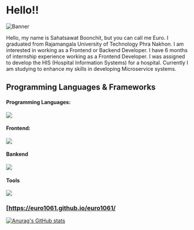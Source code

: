 # Hello!!

![Banner](https://res.cloudinary.com/dkknun8xu/image/upload/v1677669771/GITHUB/Screenshot_2023-03-01_182119_h1j6lm.png)

Hello, my name is Sahatsawat Boonchit, but you can call me Euro. I graduated from Rajamangala University of Technology Phra Nakhon. I am interested in working as a Frontend or Backend Developer. I have 6 months of internship experience working as a Frontend Developer. I was assigned to develop the HIS (Hospital Information Systems) for a hospital. Currently I am studying to enhance my skills in developing Microservice systems.

## Programming Languages & Frameworks

#### Programming Languages:

![](https://skillicons.dev/icons?i=python,go,js,ts,php)

#### Frontend:
![](https://skillicons.dev/icons?i=js,html,css,next,tailwind,bootstrap)

#### Bankend

![](https://skillicons.dev/icons?i=go,nodejs,nestjs,express,flask,mysql,postgres,sqlite)

#### Tools

![](https://skillicons.dev/icons?i=vscode,git,github,figma,postman,docker)

### [https://euro1061.github.io/euro1061/

[![Anurag's GitHub stats](https://github-readme-stats.vercel.app/api?username=euro1061)](https://github.com/euro1061/github-readme-stats)
